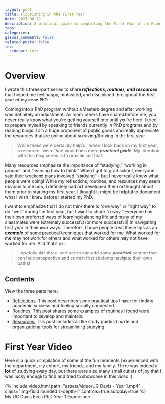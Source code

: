 ```yaml
---
layout: post
title: Flourishing in the First Year
date: 2023-08-12
description: A practical guide to completing the First Year of an Econ PhD program (from the organizationally obsessed)
tags:
categories:
giscus_comments: false
related_posts: false
toc:
  sidebar: left
---
```

# Overview
I wrote this three-part series to share <i><b>reflections, routines, and resources</b></i> that helped me feel happy, motivated, and disciplined throughout the first year of my econ PhD. 

Coming into a PhD program without a Masters degree and after working was definitely an adjustment. As many others have shared before me, you never really know what you’re getting yourself into until you’re here. I tried to prepare myself by speaking to friends currently in PhD programs and by reading blogs. I am a huge proponent of public goods and really appreciate the resources that are online about surviving/thriving in the first year. 

> While these were certainly helpful, when I look back on my first year, a resource I wish I had would be a more <i><b>practical guide</b></i>. My intention with this blog series is to provide just that.

Many resources emphasize the importance of “studying,” “working in groups” and “learning how to think.” When I got to grad school, everyone said their weekend plans involved “studying” - but I never really knew what people were doing! While my reflections, routines, and resources may seem obvious to me now, I definitely had not developed them or thought about them prior to starting my first year. I thought it might be helpful to document what I wish I knew before I started my PhD. 

I want to emphasize that I do not think there is “one way” or “right way” to do “well” during the first year, but I want to share <i>“a way.”</i> Everyone has their own preferred ways of learning/balancing life and many of my classmates were extremely successful (or more successful!) in navigating first year in their own ways. Therefore, I hope people treat these tips as an <i><b>example</b></i> of some practical techniques that worked for me. What worked for me may not work for others and what worked for others may not have worked for me. And that’s ok. 

> Hopefully this three-part series can add some <i><b>practical</b></i> context that can help prospective and current first students navigate their own paths! 

## Contents
View the three parts here:
<ul>
  <li> <a href="https://mitali-mathur.github.io/blog/2023/first-year-reflections/">Reflections:</a> This post describes some practical tips I have for finding academic success and feeling socially connected. </li>
  <li> <a href="https://mitali-mathur.github.io/blog/2023/first-year-routines/">Routines:</a> This post shares some examples of routines I found were important to develop and maintain. </li>
  <li> <a href="https://mitali-mathur.github.io/blog/2023/first-year-resources/">Resources:</a> This post includes all the study guides I made and organizational tools for streamlining studying. </li>
</ul>

# First Year Video
Here is a quick compilation of some of the fun moments I experienced with the department, my cohort, my friends, and my family. 
There was indeed a <b>lot</b> of studying every day, but there were also many small outlets of joy that I was lucky enough to find and tried to showcase in this video :)
<div class="row mt-3">
    <div class="col-sm mt-3 mt-md-0">
        {% include video.html path="assets/video/UC Davis - Year 1.mp4" class="img-fluid rounded z-depth-1" controls=true autoplay=true %}
    </div>
</div>
<div class="caption">
    My UC Davis Econ PhD Year 1 Experience
</div>